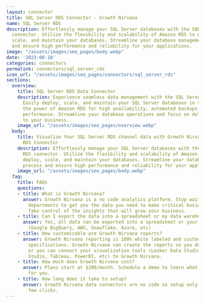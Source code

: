 ```yaml
---
layout: connector
title: SQL Server RDS Connector - Growth Nirvana
name: SQL Server RDS
description: Effortlessly manage your SQL Server databases with the SQL Server RDS
  connector. Utilize the flexibility and scalability of Amazon RDS to easily deploy,
  scale, and maintain your databases. Streamline your database management process
  and ensure high performance and reliability for your applications.
image: "/assets/images/seo_pages/body.webp"
date: '2023-08-18'
categories: connectors
permalink: connectors/sql_server_rds
icon_url: "/assets/images/seo_pages/connectors/sql_server_rds"
sections:
  overview:
    title: SQL Server RDS Data Connector
    description: Experience seamless data management with the SQL Server RDS connector.
      Easily deploy, scale, and maintain your SQL Server databases in the cloud. Leverage
      the power of Amazon RDS for high availability, automated backups, and reliable
      performance. Streamline your database operations and focus on delivering value
      to your business.
    image_url: "/assets/images/seo_pages/overview.webp"
  body:
    title: Visualize Your SQL Server RDS channel data with Growth Nirvana's SQL Server
      RDS Connector
    description: Effortlessly manage your SQL Server databases with the SQL Server
      RDS connector. Utilize the flexibility and scalability of Amazon RDS to easily
      deploy, scale, and maintain your databases. Streamline your database management
      process and ensure high performance and reliability for your applications.
    image_url: "/assets/images/seo_pages/body.webp"
  faq:
    title: FAQs
    questions:
    - title: What is Growth Nirvana?
      answer: Growth Nirvana is a no code analytics platform. Stop waiting for other
        departments to get you the data you need to make critical business decisions.
        Take control of the insights that will grow your business.
    - title: Can I export the data into a spreadsheet or my data warehouse?
      answer: Yes, all data can be exported into a spreadsheet or your data warehouse
        (Google BigQuery, AWS, Snowflake, Azure, etc)
    - title: How customizable are Growth Nirvana reports?
      answer: Growth Nirvana reporting is 100% white labeled and customized to your
        specifications. Growth Nirvana can create the reports so you don’t have to
        or you can connect your visualization tools (Looker Data Studio/Google Data
        Studio, Tableau, PowerBI, etc) to Growth Nirvana.
    - title: How much does Growth Nirvana cost?
      answer: Plans start at $200/month. Schedule a demo to learn what plan is best
        for you.
    - title: How long does it take to setup?
      answer: Growth Nirvana data connectors are no code so setup only requires a
        few clicks.
---
```

